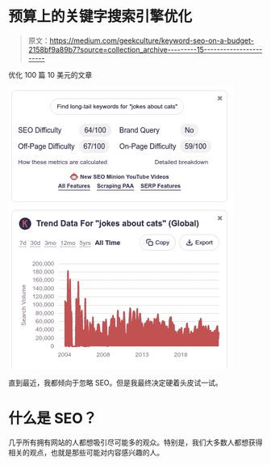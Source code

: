 # 预算上的关键字搜索引擎优化

> 原文：<https://medium.com/geekculture/keyword-seo-on-a-budget-2158bf9a89b7?source=collection_archive---------15----------------------->

优化 100 篇 10 美元的文章

![](img/8f7c589de7e650fa12bcf82cc9b52f51.png)

直到最近，我都倾向于忽略 SEO。但是我最终决定硬着头皮试一试。

# 什么是 SEO？

几乎所有拥有网站的人都想吸引尽可能多的观众。特别是，我们大多数人都想获得相关的观点，也就是那些可能对内容感兴趣的人。
